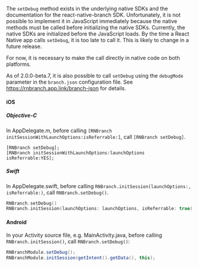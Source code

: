 The `setDebug` method exists in the underlying native SDKs and the documentation
for the react-native-branch SDK. Unfortunately, it is not possible to
implement it in JavaScript immediately because the native methods must be called
before initializing the native SDKs. Currently, the native SDKs are initialized
before the JavaScript loads. By the time a React Native app calls `setDebug`,
it is too late to call it. This is likely to change in a future release.

For now, it is necessary to make the call directly in native code on both
platforms.

As of 2.0.0-beta.7, it is also possible to call `setDebug` using the `debugMode`
parameter in the `branch.json` configuration file. See
https://rnbranch.app.link/branch-json for details.

#### iOS

##### Objective-C

In AppDelegate.m, before calling `[RNBranch initSessionWithLaunchOptions:isReferrable:]`,
call `[RNBranch setDebug]`.

```Obj-C
[RNBranch setDebug];
[RNBranch initSessionWithLaunchOptions:launchOptions isReferrable:YES];
```

##### Swift

In AppDelegate.swift, before calling `RNBranch.initSession(launchOptions:, isReferrable:)`,
call `RNBranch.setDebug()`.

```Swift
RNBranch.setDebug()
RNBranch.initSession(launchOptions: launchOptions, isReferrable: true)
```

#### Android

In your Activity source file, e.g. MainActivity.java, before calling `RNBranch.initSession()`,
call `RNBranch.setDebug()`:

```Java
RNBranchModule.setDebug();
RNBranchModule.initSession(getIntent().getData(), this);
```
